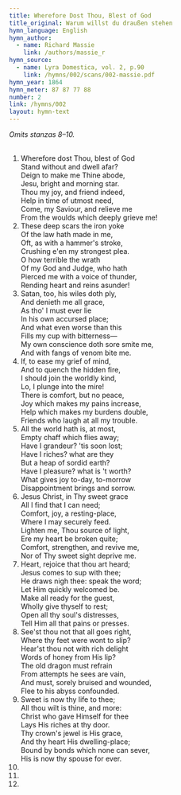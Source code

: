 ```yaml
---
title: Wherefore Dost Thou, Blest of God
title_original: Warum willst du draußen stehen
hymn_language: English
hymn_author: 
  - name: Richard Massie
    link: /authors/massie_r
hymn_source: 
  - name: Lyra Domestica, vol. 2, p.90
    link: /hymns/002/scans/002-massie.pdf
hymn_year: 1864
hymn_meter: 87 87 77 88
number: 2
link: /hymns/002
layout: hymn-text
---
```


*Omits stanzas 8–10.*  
<br>

1. Wherefore dost Thou, blest of God  
   Stand without and dwell afar?  
   Deign to make me Thine abode,  
   Jesu, bright and morning star.  
   Thou my joy, and friend indeed,  
   Help in time of utmost need,  
   Come, my Saviour, and relieve me  
   From the woulds which deeply grieve me!
2. These deep scars the iron yoke  
   Of the law hath made in me,  
   Oft, as with a hammer's stroke,  
   Crushing e'en my strongest plea.  
   O how terrible the wrath  
   Of my God and Judge, who hath  
   Pierced me with a voice of thunder,  
   Rending heart and reins asunder!
3. Satan, too, his wiles doth ply,  
   And denieth me all grace,  
   As tho' I must ever lie  
   In his own accursed place;  
   And what even worse than this  
   Fills my cup with bitterness—  
   My own conscience doth sore smite me,  
   And with fangs of venom bite me.
4. If, to ease my grief of mind,  
   And to quench the hidden fire,  
   I should join the worldly kind,  
   Lo, I plunge into the mire!  
   There is comfort, but no peace,  
   Joy which makes my pains increase,  
   Help which makes my burdens double,  
   Friends who laugh at all my trouble.
5. All the world hath is, at most,  
   Empty chaff which flies away;  
   Have I grandeur? 'tis soon lost;  
   Have I riches? what are they  
   But a heap of sordid earth?  
   Have I pleasure? what is 't worth?  
   What gives joy to-day, to-morrow  
   Disappointment brings and sorrow.
6. Jesus Christ, in Thy sweet grace  
   All I find that I can need;  
   Comfort, joy, a resting-place,  
   Where I may securely feed.  
   Lighten me, Thou source of light,  
   Ere my heart be broken quite;  
   Comfort, strengthen, and revive me,  
   Nor of Thy sweet sight deprive me.
7. Heart, rejoice that thou art heard;  
   Jesus comes to sup with thee;  
   He draws nigh thee: speak the word;  
   Let Him quickly welcomed be.  
   Make all ready for the guest,  
   Wholly give thyself to rest;  
   Open all thy soul's distresses,  
   Tell Him all that pains or presses.
8. See'st thou not that all goes right,  
   Where thy feet were wont to slip?  
   Hear'st thou not with rich delight  
   Words of honey from His lip?  
   The old dragon must refrain  
   From attempts he sees are vain,  
   And must, sorely bruised and wounded,  
   Flee to his abyss confounded.
9. Sweet is now thy life to thee;  
   All thou wilt is thine, and more:  
   Christ who gave Himself for thee  
   Lays His riches at thy door.  
   Thy crown's jewel is His grace,  
   And thy heart His dwelling-place;  
   Bound by bonds which none can sever,  
   His is now thy spouse for ever.
10. 
11. 
12. 
